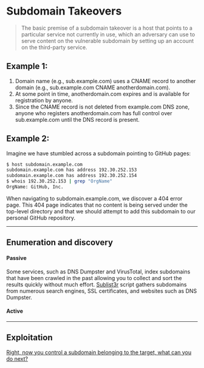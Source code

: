 # Subdomain Takeovers

> The basic premise of a subdomain takeover is a host that points to a particular service not currently in use, which an adversary can use to serve content on the vulnerable subdomain by setting up an account on the third-party service.

## Example 1:

1. Domain name (e.g., sub.example.com) uses a CNAME record to another domain (e.g., sub.example.com CNAME anotherdomain.com).
2. At some point in time, anotherdomain.com expires and is available for registration by anyone.
3. Since the CNAME record is not deleted from example.com DNS zone, anyone who registers anotherdomain.com has full control over sub.example.com until the DNS record is present.


## Example 2:

Imagine we have stumbled across a subdomain pointing to GitHub pages:

```bash
$ host subdomain.example.com
subdomain.example.com has address 192.30.252.153
subdomain.example.com has address 192.30.252.154
$ whois 192.30.252.153 | grep "OrgName"
OrgName: GitHub, Inc.
```

When navigating to subdomain.example.com, we discover a 404 error page. This 404 page indicates that no content is being served under the top-level directory and that we should attempt to add this subdomain to our personal GitHub repository. 

_____

## Enumeration and discovery

#### Passive

Some services, such as DNS Dumpster and VirusTotal, index subdomains that have been crawled in the past allowing you to collect and sort the results quickly without much effort.
[Sublist3r](https://github.com/aboul3la/Sublist3r.git) script gathers subdomains from numerous search engines, SSL certificates, and websites such as DNS Dumpster.

#### Active


_____

## Exploitation

[Right, now you control a subdomain belonging to the target, what can you do next?](https://www.hackerone.com/blog/Guide-Subdomain-Takeovers#)
